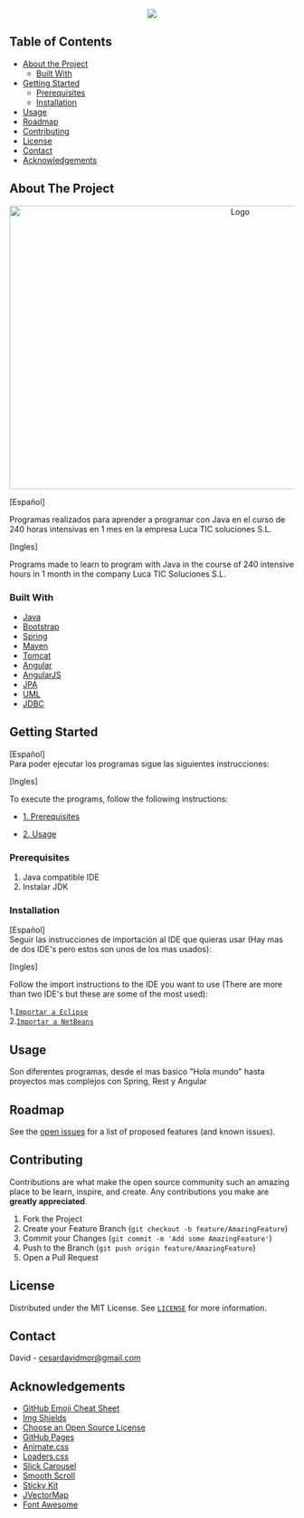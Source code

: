 <!--
*** Thanks for checking out this README Template. If you have a suggestion that would
*** make this better please fork the repo and create a pull request or simple open
*** an issue with the tag "enhancement".
*** Thanks again! Now go create something AMAZING! :D
-->
                                        
<p align="center">
<img src="https://i.udemycdn.com/course/750x422/701426_9d54_2.jpg">

<!-- TABLE OF CONTENTS -->
## Table of Contents

* [About the Project](#about-the-project)
  * [Built With](#built-with)
* [Getting Started](#getting-started)
  * [Prerequisites](#prerequisites)
  * [Installation](#installation)
* [Usage](#usage)
* [Roadmap](#roadmap)
* [Contributing](#contributing)
* [License](#license)
* [Contact](#contact)
* [Acknowledgements](#acknowledgements)



<!-- ABOUT THE PROJECT -->
## About The Project

  <p align="center">
  <a href="https://github.com/davidmooren/portfolio/tree/master/Learning%20programs/Java%20SE)">
    <img src="https://i.ibb.co/7XVCcZd/Imagen-carpetas-eclipse.jpg" alt="Logo" width="800" height="500">
  </a>

[Español] <br >

Programas realizados para aprender a programar con Java en el curso de 240 horas intensivas en 1 mes en la empresa Luca TIC soluciones S.L. 

[Ingles] <br >

Programs made to learn to program with Java in the course of 240 intensive hours in 1 month in the company Luca TIC Soluciones S.L.

### Built With 
     
* [Java](https://www.java.com/es/)
* [Bootstrap](https://getbootstrap.com)
* [Spring](https://spring.io/)
* [Maven](https://maven.apache.org/)
* [Tomcat](http://tomcat.apache.org/)
* [Angular](https://angular.io/)
* [AngularJS](https://angularjs.org/)
* [JPA](https://www.oracle.com/technetwork/java/javaee/tech/persistence-jsp-140049.html)
* [UML](https://www.uml.org/)
* [JDBC](https://www.oracle.com/technetwork/java/javase/jdbc/index.html)


<!-- GETTING STARTED -->
## Getting Started
[Español] <br >
Para poder ejecutar los programas sigue las siguientes instrucciones: 

[Ingles] <br >

To execute the programs, follow the following instructions:

* [1. Prerequisites](#Prerequisites)

* [2. Usage](#Usage)

### Prerequisites

1. Java compatible IDE <br >
2. Instalar JDK

### Installation

[Español] <br >
Seguir las instrucciones de importación al IDE que quieras usar (Hay mas de dos IDE's pero estos son unos de los mas usados):

[Ingles] <br >

Follow the import instructions to the IDE you want to use (There are more than two IDE's but these are some of the most used):

1.[`Importar a Eclipse`](https://github.com/collab-uniba/socialcde4eclipse/wiki/How-to-import-a-GitHub-project-into-Eclipse)<br >
2.[`Importar a NetBeans`](https://netbeans.org/kb/docs/ide/git.html)

<!-- USAGE EXAMPLES -->
## Usage

Son diferentes programas, desde el mas basico "Hola mundo" hasta proyectos mas complejos con Spring, Rest y Angular


<!-- ROADMAP -->
## Roadmap

See the [open issues](https://github.com/othneildrew/Best-README-Template/issues) for a list of proposed features (and known issues).



<!-- CONTRIBUTING -->
## Contributing

Contributions are what make the open source community such an amazing place to be learn, inspire, and create. Any contributions you make are **greatly appreciated**.

1. Fork the Project
2. Create your Feature Branch (`git checkout -b feature/AmazingFeature`)
3. Commit your Changes (`git commit -m 'Add some AmazingFeature'`)
4. Push to the Branch (`git push origin feature/AmazingFeature`)
5. Open a Pull Request



<!-- LICENSE -->
## License

Distributed under the MIT License. See [`LICENSE`](https://github.com/othneildrew/Best-README-Template/blob/master/LICENSE.txt) for more information.



<!-- CONTACT -->
## Contact

David - cesardavidmor@gmail.com


<!-- ACKNOWLEDGEMENTS -->
## Acknowledgements
* [GitHub Emoji Cheat Sheet](https://www.webpagefx.com/tools/emoji-cheat-sheet)
* [Img Shields](https://shields.io)
* [Choose an Open Source License](https://choosealicense.com)
* [GitHub Pages](https://pages.github.com)
* [Animate.css](https://daneden.github.io/animate.css)
* [Loaders.css](https://connoratherton.com/loaders)
* [Slick Carousel](https://kenwheeler.github.io/slick)
* [Smooth Scroll](https://github.com/cferdinandi/smooth-scroll)
* [Sticky Kit](http://leafo.net/sticky-kit)
* [JVectorMap](http://jvectormap.com)
* [Font Awesome](https://fontawesome.com)





<!-- MARKDOWN LINKS & IMAGES -->
<!-- https://www.markdownguide.org/basic-syntax/#reference-style-links -->
[build-shield]: https://img.shields.io/badge/build-passing-brightgreen.svg?style=flat-square
[build-url]: #
[contributors-shield]: https://img.shields.io/badge/contributors-1-orange.svg?style=flat-square
[contributors-url]: https://github.com/othneildrew/Best-README-Template/graphs/contributors
[license-shield]: https://img.shields.io/badge/license-MIT-blue.svg?style=flat-square
[license-url]: https://choosealicense.com/licenses/mit
[linkedin-shield]: https://img.shields.io/badge/-LinkedIn-black.svg?style=flat-square&logo=linkedin&colorB=555
[linkedin-url]: https://linkedin.com/in/othneildrew
[product-screenshot]: https://raw.githubusercontent.com/othneildrew/Best-README-Template/master/screenshot.png


